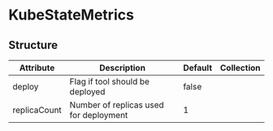 # KubeStateMetrics 
 

## Structure 
 

| Attribute    | Description                             | Default | Collection  |
| ------------ | --------------------------------------- | ------- | ----------  |
| deploy       | Flag if tool should be deployed         |  false  |             |
| replicaCount | Number of replicas used for deployment  |  1      |             |